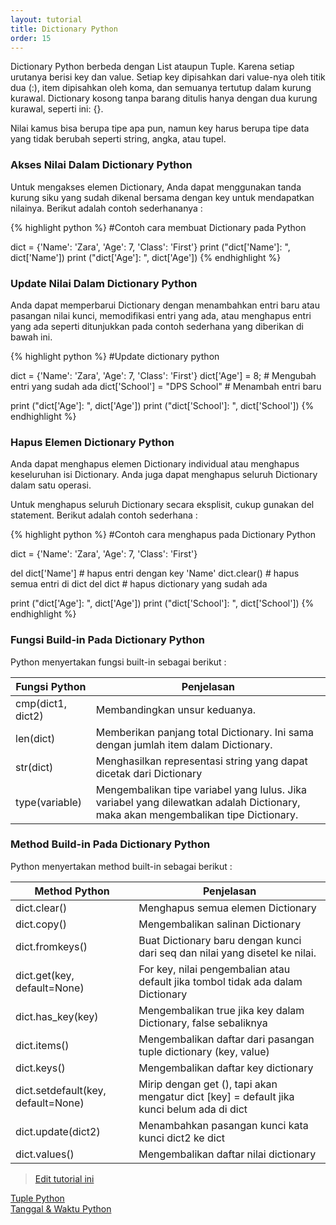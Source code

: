 ```yaml
---
layout: tutorial
title: Dictionary Python
order: 15
---
```


Dictionary Python berbeda dengan List ataupun Tuple. Karena setiap urutanya berisi key dan value. Setiap key dipisahkan dari value-nya oleh titik dua (:), item dipisahkan oleh koma, dan semuanya tertutup dalam kurung kurawal. Dictionary kosong tanpa barang ditulis hanya dengan dua kurung kurawal, seperti ini: {}.

Nilai kamus bisa berupa tipe apa pun, namun key harus berupa tipe data yang tidak berubah seperti string, angka, atau tupel.

### Akses Nilai Dalam Dictionary Python

Untuk mengakses elemen Dictionary, Anda dapat menggunakan tanda kurung siku yang sudah dikenal bersama dengan key untuk mendapatkan nilainya. Berikut adalah contoh sederhananya :

{% highlight python %}
#Contoh cara membuat Dictionary pada Python

dict = {'Name': 'Zara', 'Age': 7, 'Class': 'First'}
print ("dict['Name']: ", dict['Name'])
print ("dict['Age']: ", dict['Age'])
{% endhighlight %}

### Update Nilai Dalam Dictionary Python

Anda dapat memperbarui Dictionary dengan menambahkan entri baru atau pasangan nilai kunci, memodifikasi entri yang ada, atau menghapus entri yang ada seperti ditunjukkan pada contoh sederhana yang diberikan di bawah ini.

{% highlight python %}
#Update dictionary python

dict = {'Name': 'Zara', 'Age': 7, 'Class': 'First'}
dict['Age'] = 8; # Mengubah entri yang sudah ada
dict['School'] = "DPS School" # Menambah entri baru

print ("dict['Age']: ", dict['Age'])
print ("dict['School']: ", dict['School'])
{% endhighlight %}

### Hapus Elemen Dictionary Python

Anda dapat menghapus elemen Dictionary individual atau menghapus keseluruhan isi Dictionary. Anda juga dapat menghapus seluruh Dictionary dalam satu operasi.

Untuk menghapus seluruh Dictionary secara eksplisit, cukup gunakan del statement. Berikut adalah contoh sederhana :

{% highlight python %}
#Contoh cara menghapus pada Dictionary Python

dict = {'Name': 'Zara', 'Age': 7, 'Class': 'First'}

del dict['Name'] # hapus entri dengan key 'Name'
dict.clear() # hapus semua entri di dict
del dict # hapus dictionary yang sudah ada

print ("dict['Age']: ", dict['Age'])
print ("dict['School']: ", dict['School'])
{% endhighlight %}

### Fungsi Build-in Pada Dictionary Python

Python menyertakan fungsi built-in sebagai berikut :

| Fungsi Python     | Penjelasan                                                                                                                        |
| ----------------- | --------------------------------------------------------------------------------------------------------------------------------- |
| cmp(dict1, dict2) | Membandingkan unsur keduanya.                                                                                                     |
| len(dict)         | Memberikan panjang total Dictionary. Ini sama dengan jumlah item dalam Dictionary.                                                |
| str(dict)         | Menghasilkan representasi string yang dapat dicetak dari Dictionary                                                               |
| type(variable)    | Mengembalikan tipe variabel yang lulus. Jika variabel yang dilewatkan adalah Dictionary, maka akan mengembalikan tipe Dictionary. |

### Method Build-in Pada Dictionary Python

Python menyertakan method built-in sebagai berikut :

| Method Python                      | Penjelasan                                                                                |
| ---------------------------------- | ----------------------------------------------------------------------------------------- |
| dict.clear()                       | Menghapus semua elemen Dictionary                                                         |
| dict.copy()                        | Mengembalikan salinan Dictionary                                                          |
| dict.fromkeys()                    | Buat Dictionary baru dengan kunci dari seq dan nilai yang disetel ke nilai.               |
| dict.get(key, default=None)        | For key, nilai pengembalian atau default jika tombol tidak ada dalam Dictionary           |
| dict.has_key(key)                  | Mengembalikan true jika key dalam Dictionary, false sebaliknya                            |
| dict.items()                       | Mengembalikan daftar dari pasangan tuple dictionary (key, value)                          |
| dict.keys()                        | Mengembalikan daftar key dictionary                                                       |
| dict.setdefault(key, default=None) | Mirip dengan get (), tapi akan mengatur dict [key] = default jika kunci belum ada di dict |
| dict.update(dict2)                 | Menambahkan pasangan kunci kata kunci dict2 ke dict                                       |
| dict.values()                      | Mengembalikan daftar nilai dictionary                                                     |

> [Edit tutorial ini](https://github.com/belajarpythoncom/belajarpythoncom.github.io/edit/master/_tutorial/dictionary-python.md)

<div class="row navigation-tutorial">
    <div class="col-md-6 prev-tutorial">
        <a href="/tutorial/tuple-python"><i class="fas fa-arrow-circle-left"></i>Tuple Python</a>
    </div>
    <div class="col-md-6 next-tutorial">
        <a href="/tutorial/tanggal-waktu-python" class="hoverable">Tanggal & Waktu Python<i class="fas fa-arrow-circle-right"></i></a>
    </div>
</div>
